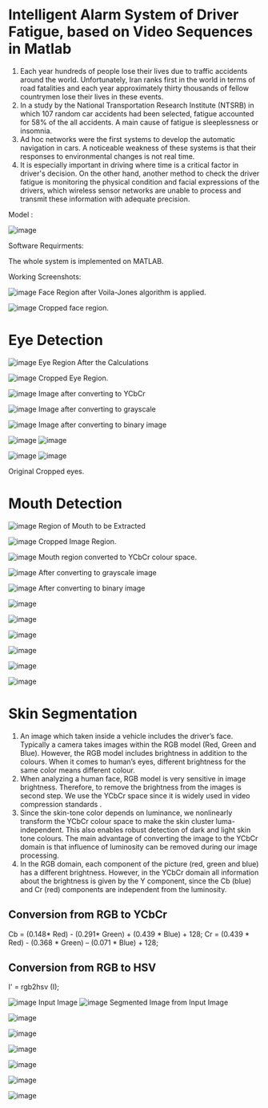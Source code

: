 # Intelligent Alarm System of Driver Fatigue, based on Video Sequences in Matlab

1. Each year hundreds of people lose their lives due to traffic accidents around the world. Unfortunately, Iran ranks first in the world in terms of road fatalities and each year approximately thirty thousands of fellow countrymen lose their lives in these events.
2. In a study by the National Transportation Research Institute (NTSRB) in which 107 random car accidents had been selected, fatigue accounted for 58% of the all accidents. A main cause of fatigue is sleeplessness or insomnia.
3. Ad hoc networks were the first systems to develop the automatic navigation in cars. A noticeable weakness of these systems is that their responses to environmental changes is not real time.
4. It is especially important in driving where time is a critical factor in driver's decision. On the other hand, another method to check the driver fatigue is monitoring the physical condition and facial expressions of the drivers, which wireless sensor networks are unable to process and transmit these information with adequate precision.

Model :

![image](https://user-images.githubusercontent.com/25412736/174870729-32239010-25b4-4b4d-a2e2-5a552e020ab7.png)

Software Requirments:

The whole system is implemented on MATLAB.

Working Screenshots:

![image](https://user-images.githubusercontent.com/25412736/174870879-3e3b7a6c-2365-46b8-8c9f-c03e46f8cfa1.png)
Face Region after Voila-Jones algorithm is applied.

![image](https://user-images.githubusercontent.com/25412736/174870886-36054275-a730-42b4-bfff-b7b17ebf7e6c.png)
Cropped face region.

# Eye Detection

![image](https://user-images.githubusercontent.com/25412736/174871038-99bbcd25-9c00-4a8f-b645-5005fcf4059d.png)
Eye Region After the Calculations

![image](https://user-images.githubusercontent.com/25412736/174871042-d7d9e9be-7fd6-430e-b5ea-105c4394754e.png)
Cropped Eye Region.

![image](https://user-images.githubusercontent.com/25412736/174871132-65e7a6b2-d9fa-4f43-b2ac-bf1c4a9bc627.png)
Image after converting to YCbCr

![image](https://user-images.githubusercontent.com/25412736/174871139-362f304c-768e-4424-aaf9-72b1f0ff4165.png)
Image after converting to grayscale

![image](https://user-images.githubusercontent.com/25412736/174871149-69feeb80-ba1a-4a39-aee8-a819f9102eb5.png)
Image after converting to binary image


![image](https://user-images.githubusercontent.com/25412736/174871397-87bf085e-dc1d-4540-ae61-fb5ef7d858da.png)
![image](https://user-images.githubusercontent.com/25412736/174871462-6d8a21a2-708d-444d-af13-cb147fe02231.png)


![image](https://user-images.githubusercontent.com/25412736/174871404-fb4ef093-ac67-43fc-a2b3-0a8636a7f5f1.png)
![image](https://user-images.githubusercontent.com/25412736/174871478-59775de8-f9d1-49bd-9aa1-8f44103fc9db.png)

Original Cropped eyes.



# Mouth Detection 

![image](https://user-images.githubusercontent.com/25412736/174871561-a3cf364c-7d3e-4bde-ad7f-7f1078e42aa3.png)
Region of Mouth to be Extracted

![image](https://user-images.githubusercontent.com/25412736/174871637-dfbf6c05-59f7-40a0-b579-14b1ba2550a4.png)
Cropped Image Region.

![image](https://user-images.githubusercontent.com/25412736/174871824-52b3bc67-acd0-4679-abf1-5e1e03c50603.png)
Mouth region converted to YCbCr colour space.

![image](https://user-images.githubusercontent.com/25412736/174871835-d8adab19-e0d4-4366-9b09-4400ae857f80.png)
After converting to grayscale image

![image](https://user-images.githubusercontent.com/25412736/174871843-070a8b06-d5e1-4647-82ed-fd6f4f39b3ab.png)
After converting to binary image



![image](https://user-images.githubusercontent.com/25412736/174872021-0f295c0c-8409-4dfa-8288-f6f65eb3f0e8.png)

![image](https://user-images.githubusercontent.com/25412736/174872038-269c6d70-a38f-4140-a3ec-79f418eac4ab.png)


![image](https://user-images.githubusercontent.com/25412736/174872041-c9b61eb0-6a27-4d35-9b86-d97b9bdfdf07.png)


![image](https://user-images.githubusercontent.com/25412736/174872054-1e9ed3df-e4a4-4fca-a4a4-9aba25d37947.png)




![image](https://user-images.githubusercontent.com/25412736/174872060-221537c5-5562-4cef-a72c-a99a48d97a4b.png)


![image](https://user-images.githubusercontent.com/25412736/174872068-1ffc9e00-ae3c-4a40-a389-ee96f9bb9a58.png)


# Skin Segmentation

1. An image which taken inside a vehicle includes the driver’s face. Typically a camera takes images within the RGB model (Red, Green and Blue). However, the RGB model includes brightness in addition to the colours. When it comes to human’s eyes, different brightness for the same color means different colour. 
2. When analyzing a human face, RGB model is very sensitive in image brightness. Therefore, to remove the brightness from the images is second step. We use the YCbCr space since it is widely used in video compression standards .
3. Since the skin-tone color depends on luminance, we nonlinearly transform the YCbCr colour space to make the skin cluster luma-independent. This also enables robust detection of dark and light skin tone colours. The main advantage of converting the image to the YCbCr domain is that influence of luminosity can be removed during our image processing. 
4. In the RGB domain, each component of the picture (red, green and blue) has a different brightness. However, in the YCbCr domain all information about the brightness is given by the Y component, since the Cb (blue) and Cr (red) components are independent from the luminosity.

## Conversion from RGB to YCbCr

Cb =  (0.148* Red)  - (0.291* Green)  + (0.439 * Blue)  + 128;
Cr =  (0.439 * Red)  - (0.368 * Green)  – (0.071 * Blue) + 128;

## Conversion from RGB to HSV

I' = rgb2hsv (I);


![image](https://user-images.githubusercontent.com/25412736/174872656-8d075644-7d69-4070-ac6b-07fb20652aeb.png)
Input Image
![image](https://user-images.githubusercontent.com/25412736/174872683-493f55d6-3190-4b5e-a32f-787f10eeae27.png)
Segmented Image from Input Image


![image](https://user-images.githubusercontent.com/25412736/174872791-0639de87-8e79-40fa-ad13-191184b0f9e6.png)

![image](https://user-images.githubusercontent.com/25412736/174872784-64aa5375-019c-4aaa-8d2b-69be33fd67d5.png)


![image](https://user-images.githubusercontent.com/25412736/174872809-14f540d8-149a-43da-b42c-bd4299090718.png)


![image](https://user-images.githubusercontent.com/25412736/174872805-9472eaf8-7be2-4984-82cc-5bfe9020aef6.png)


![image](https://user-images.githubusercontent.com/25412736/174872816-5ee9a5d5-a8ab-4146-8b01-a80339dd87db.png)


![image](https://user-images.githubusercontent.com/25412736/174872830-2c064f4f-e203-46bf-afdd-a328b2852066.png)



